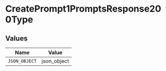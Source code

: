 # CreatePrompt1PromptsResponse200Type


## Values

| Name          | Value         |
| ------------- | ------------- |
| `JSON_OBJECT` | json_object   |